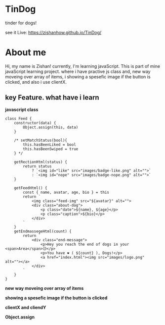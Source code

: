 # TinDog
 tinder for dogs!

see it Live: https://zishanhow.github.io/TinDog/

# About me
Hi, my name is Zishan! currently, I'm learning javaScript.
This is part of mine javaScript learning project. where i have practive js class and, new way moveing over array of items, i showing a spesefic image if the button is clicked, and also i use clientX.


## key Feature. what have i learn 

**javascript class**
```
class Feed {
    constructor(data) {
        Object.assign(this, data)
    }

    /* setMatchStatus(bool){
        this.hasBeenLiked = bool
        this.hasBeenSwiped = true
    } */

    getRectionHtml(status) {
        return status
            ? `<img id="like" src="images/badge-like.png" alt="">`
            : `<img id="nope" src="images/badge-nope.png" alt="">`
    }

    getFeedHtml() {
        const { name, avatar, age, bio } = this
        return `
            <img class="feed-img" src="${avatar}" alt="">
            <div class="about-dog">
                <p class="date">${name}, ${age}</p>
                <p class="caption">${bio}</p>
            </div>
        `
    }
    getEndmassegeHtml(count) {
        return `
            <div class="end-message">
                <p>Hey you reach the end of dogs in your <span>Area</span>😥</p>
                <p>You have ❤️ ( ${count} ), Dogs!</p>
                <a href="index.html"><img src="images/logo.png" alt=""></a>
            </div>
        `
    }
}
```

**new way moveing over array of items**

**showing a spesefic image if the button is clicked**

**clientX and cliendY**

**Object.assign**

